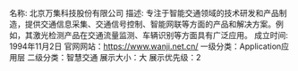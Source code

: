名称: 北京万集科技股份有限公司
描述: 专注于智能交通领域的技术研发和产品制造，提供交通信息采集、交通信号控制、智能网联等方面的产品和解决方案。例如，其激光检测产品在交通流量监测、车辆识别等方面具有广泛应用。
成立时间: 1994年11月2日
官网网站：https://www.wanji.net.cn/
一级分类：Application应用层
二级分类：智慧交通
展示大小：大
展示优先级：2